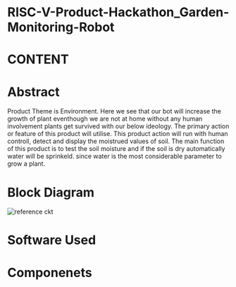 # RISC-V-Product-Hackathon_Garden-Monitoring-Robot

# CONTENT


# Abstract

Product Theme is Environment. Here we see that our bot will increase the growth of plant eventhough we are not at home without any human involvement plants get survived with our below ideology. The primary action or feature of this product will utilise. This product action will run with human controll, detect and display the moistrued values of soil. The main function of this product is to test the soil moisture and if the soil is dry automatically water will be sprinkeld. since water is the most considerable parameter to grow a plant.


# Block Diagram

![reference ckt](![blockdia](https://github.com/sajjapratyusha/RISC-V-Product-Hackathon_Garden-Monitoring-Robot/assets/109581140/05d128ad-e88f-45a6-b7cd-6fbf0f1fe97f)
)


# Software Used

# Componenets

